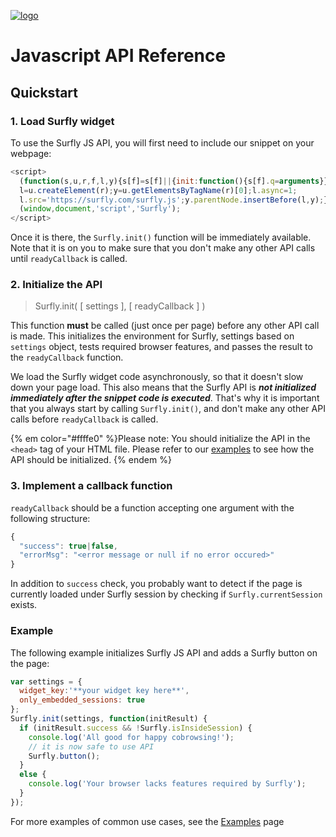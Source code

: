 <a href="https://www.surfly.com/">![logo](images/logosmall.png)</a>
# Javascript API Reference

## Quickstart
### 1. Load Surfly widget

To use the Surfly JS API, you will first need to include our snippet on your webpage:

```javascript
<script>
  (function(s,u,r,f,l,y){s[f]=s[f]||{init:function(){s[f].q=arguments}};
  l=u.createElement(r);y=u.getElementsByTagName(r)[0];l.async=1;
  l.src='https://surfly.com/surfly.js';y.parentNode.insertBefore(l,y);})
  (window,document,'script','Surfly');
</script>
```

Once it is there, the `Surfly.init()` function will be immediately available. Note that it is on you to make sure that you don't make any other API calls until `readyCallback` is called.

### 2. Initialize the API

> Surfly.init( [ settings ], [ readyCallback ] )

This function **must** be called (just once per page) before any other API call is made. This initializes the environment for Surfly, settings based on `settings` object, tests required browser features, and passes the result to the `readyCallback` function.

We load the Surfly widget code asynchronously, so that it doesn't slow down your page load. This also means that the Surfly API is _**not initialized immediately after the snippet code is executed**_. That's why it is important that you always start by calling `Surfly.init()`, and don't make any other API calls before `readyCallback` is called.

{% em color="#ffffe0" %}Please note: You should initialize the API in the `<head>` tag of your HTML file. Please refer to our [examples](./javascript-api/examples.md) to see how the API should be initialized. {% endem %}

### 3. Implement a callback function

`readyCallback` should be a function accepting one argument with the following structure:

```javascript
{
  "success": true|false,
  "errorMsg": "<error message or null if no error occured>"
}
```

In addition to `success` check, you probably want to detect if the page is currently loaded under Surfly session by checking if `Surfly.currentSession` exists.

### Example

The following example initializes Surfly JS API and adds a Surfly button on the page:

```javascript
var settings = {
  widget_key:'**your widget key here**',
  only_embedded_sessions: true
};
Surfly.init(settings, function(initResult) {
  if (initResult.success && !Surfly.isInsideSession) {
    console.log('All good for happy cobrowsing!');
    // it is now safe to use API
    Surfly.button();
  }
  else {
    console.log('Your browser lacks features required by Surfly');
  }
});
```

For more examples of common use cases, see the [Examples](javascript-api/examples.md) page
